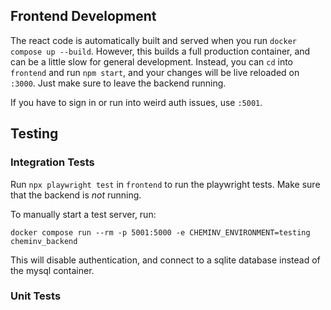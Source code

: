 ## Frontend Development

The react code is automatically built and served when you run `docker compose up --build`.
However, this builds a full production container, and can be a little slow for general development.
Instead, you can `cd` into `frontend` and run `npm start`, and your changes will be live reloaded on `:3000`.
Just make sure to leave the backend running.

If you have to sign in or run into weird auth issues, use `:5001`.

## Testing

### Integration Tests

Run `npx playwright test` in `frontend` to run the playwright tests. Make sure that the backend is _not_ running.

To manually start a test server, run:

```
docker compose run --rm -p 5001:5000 -e CHEMINV_ENVIRONMENT=testing cheminv_backend
```

This will disable authentication, and connect to a sqlite database instead of the mysql container.

### Unit Tests
